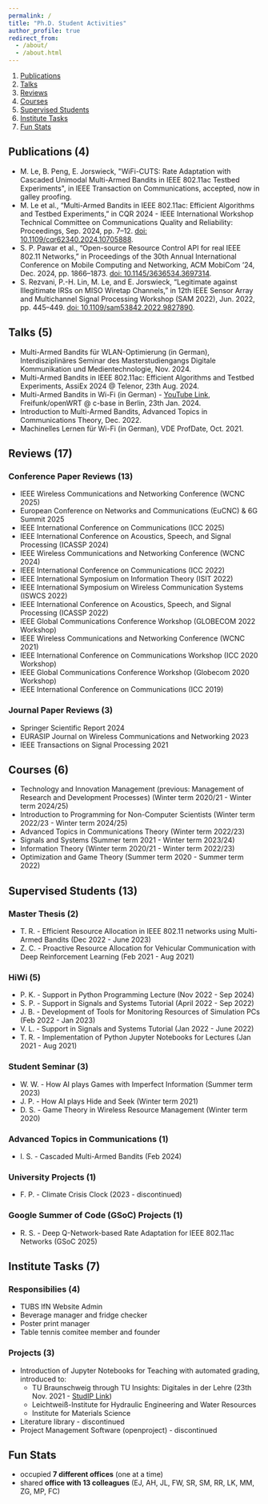 ```yaml
---
permalink: /
title: "Ph.D. Student Activities"
author_profile: true
redirect_from: 
  - /about/
  - /about.html
---
```


1. [Publications](#section_publication)
2. [Talks](#section_talks)
3. [Reviews](#section_reviews)
4. [Courses](#section_courses)
5. [Supervised Students](#section_supervised-students)
6. [Institute Tasks](#section_institute-tasks)
7. [Fun Stats](#section_fun-stats)

<a id="section_publication"></a>
## Publications (4)
- M. Le, B. Peng, E. Jorswieck, "WiFi-CUTS: Rate Adaptation with Cascaded Unimodal Multi-Armed Bandits in IEEE 802.11ac Testbed Experiments", in IEEE Transaction on Communications, accepted, now in galley proofing. 
- M. Le et al., “Multi-Armed Bandits in IEEE 802.11ac: Efficient Algorithms and Testbed Experiments,” in CQR 2024 - IEEE International Workshop Technical Committee on Communications Quality and Reliability: Proceedings, Sep. 2024, pp. 7–12. [doi: 10.1109/cqr62340.2024.10705888](https://doi.org/10.1109/cqr62340.2024.10705888).
- S. P. Pawar et al., “Open-source Resource Control API for real IEEE 802.11 Networks,” in Proceedings of the 30th Annual International Conference on Mobile Computing and Networking, ACM MobiCom ’24, Dec. 2024, pp. 1866–1873. [doi: 10.1145/3636534.3697314](https://doi.org/10.1145/3636534.3697314).
- S. Rezvani, P.-H. Lin, M. Le, and E. Jorswieck, “Legitimate against Illegitimate IRSs on MISO Wiretap Channels,” in 12th IEEE Sensor Array and Multichannel Signal Processing Workshop (SAM 2022), Jun. 2022, pp. 445–449. [doi: 10.1109/sam53842.2022.9827890](https://doi.org/10.1109/sam53842.2022.9827890).

<a id="section_talks"></a>
## Talks (5)
- Multi-Armed Bandits für WLAN-Optimierung (in German), Interdisziplinäres Seminar des Masterstudiengangs Digitale Kommunikation und Medientechnologie, Nov. 2024.
- Multi-Armed Bandits in IEEE 802.11ac: Efficient Algorithms and Testbed Experiments, AssiEx 2024 @ Telenor, 23th Aug. 2024.
- Multi-Armed Bandits in Wi-Fi (in German) - [YouTube Link](https://www.youtube.com/live/BC5rNm-lbaQ?si=5N3WInZKa9ZbSt7Q&t=11482), Freifunk/openWRT @ c-base in Berlin, 23th Jan. 2024.
- Introduction to Multi-Armed Bandits, Advanced Topics in Communications Theory, Dec. 2022.
- Machinelles Lernen für Wi-Fi (in German), VDE ProfDate, Oct. 2021.

<a id="section_reviews"></a>
## Reviews (17)
### Conference Paper Reviews (13)
- IEEE Wireless Communications and Networking Conference (WCNC 2025)
- European Conference on Networks and Communications (EuCNC) & 6G Summit 2025
- IEEE International Conference on Communications (ICC 2025)
- IEEE International Conference on Acoustics, Speech, and Signal Processing (ICASSP 2024)
- IEEE Wireless Communications and Networking Conference (WCNC 2024)
- IEEE International Conference on Communications (ICC 2022)
- IEEE International Symposium on Information Theory (ISIT 2022)
- IEEE International Symposium on Wireless Communication Systems (ISWCS 2022)
- IEEE International Conference on Acoustics, Speech, and Signal Processing (ICASSP 2022)
- IEEE Global Communications Conference Workshop (GLOBECOM 2022 Workshop)
- IEEE Wireless Communications and Networking Conference (WCNC 2021)
- IEEE International Conference on Communications Workshop (ICC 2020 Workshop)
- IEEE Global Communications Conference Workshop (Globecom 2020 Workshop)
- IEEE International Conference on Communications (ICC 2019)

### Journal Paper Reviews (3)
- Springer Scientific Report 2024
- EURASIP Journal on Wireless Communications and Networking 2023
- IEEE Transactions on Signal Processing 2021

<a id="section_courses"></a>
## Courses (6)
- Technology and Innovation Management (previous: Management of Research and Development Processes) (Winter term 2020/21 - Winter term 2024/25)
- Introduction to Programming for Non-Computer Scientists (Winter term 2022/23 - Winter term 2024/25)
- Advanced Topics in Communications Theory (Winter term 2022/23)
- Signals and Systems (Summer term 2021 - Winter term 2023/24)
- Information Theory (Winter term 2020/21 - Winter term 2022/23)
- Optimization and Game Theory (Summer term 2020 - Summer term 2022)

<a id="section_supervised-students"></a>
## Supervised Students (13)
### Master Thesis (2)
- T. R. - Efficient Resource Allocation in IEEE 802.11 networks using Multi-Armed Bandits (Dec 2022 - June 2023)
- Z. C. - Proactive Resource Allocation for Vehicular Communication with Deep Reinforcement Learning (Feb 2021 - Aug 2021)

### HiWi (5)
- P. K. - Support in Python Programming Lecture (Nov 2022 - Sep 2024)
- S. P. - Support in Signals and Systems Tutorial (April 2022 - Sep 2022)
- J. B. - Development of Tools for Monitoring Resources of Simulation PCs (Feb 2022 - Jan 2023)
- V. L. - Support in Signals and Systems Tutorial (Jan 2022 - June 2022)
- T. R. - Implementation of Python Jupyter Notebooks for Lectures (Jan 2021 - Aug 2021)

### Student Seminar (3)
- W. W. - How AI plays Games with Imperfect Information (Summer term 2023)
- J. P. - How AI plays Hide and Seek (Winter term 2021)
- D. S. - Game Theory in Wireless Resource Management (Winter term 2020)

### Advanced Topics in Communications (1)
- I. S. - Cascaded Multi-Armed Bandits (Feb 2024)

### University Projects (1)
- F. P. - Climate Crisis Clock (2023 - discontinued)

### Google Summer of Code (GSoC) Projects (1)
- R. S. - Deep Q-Network-based Rate Adaptation for IEEE 802.11ac Networks (GSoC 2025)

<a id="section_institute-tasks"></a>
## Institute Tasks (7)
### Responsibilies (4)
- TUBS IfN Website Admin
- Beverage manager and fridge checker
- Poster print manager
- Table tennis comitee member and founder

### Projects (3)
- Introduction of Jupyter Notebooks for Teaching with automated grading, introduced to:
  - TU Braunschweig through TU Insights: Digitales in der Lehre (23th Nov. 2021 - [StudIP Link](https://studip.tu-braunschweig.de/plugins.php/ocvv/ocvv/ocframe?vid=2477b1f8-0cf3-46d2-9a29-60c39b6fcf53))
  - Leichtweiß-Institute for Hydraulic Engineering and Water Resources
  - Institute for Materials Science
- Literature library - discontinued
- Project Management Software (openproject) - discontinued

<a id="section_fun-stats"></a>
## Fun Stats
- occupied **7 different offices** (one at a time)
- shared **office with 13 colleagues** (EJ, AH, JL, FW, SR, SM, RR, LK, MM, ZG, MP, FC)
